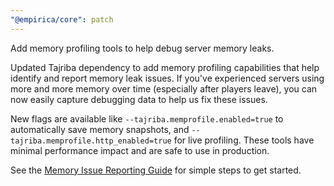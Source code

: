 ```yaml
---
"@empirica/core": patch
---
```


Add memory profiling tools to help debug server memory leaks.

Updated Tajriba dependency to add memory profiling capabilities that help identify and report memory leak issues. If you've experienced servers using more and more memory over time (especially after players leave), you can now easily capture debugging data to help us fix these issues.

New flags are available like `--tajriba.memprofile.enabled=true` to automatically save memory snapshots, and `--tajriba.memprofile.http_enabled=true` for live profiling. These tools have minimal performance impact and are safe to use in production.

See the [Memory Issue Reporting Guide](MEMORY_ISSUE_GUIDE.md) for simple steps to get started. 